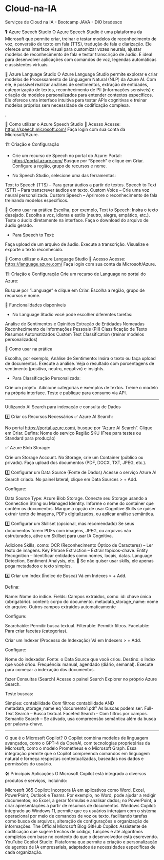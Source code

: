 # Cloud-na-IA
Serviços de Cloud na IA - Bootcamp JAVA - DIO bradesco


🎙️ Azure Speech Studio
O Azure Speech Studio é uma plataforma da Microsoft que permite criar, treinar e testar modelos de reconhecimento de voz, conversão de texto em fala (TTS), tradução de fala e diarização. Ele oferece uma interface visual para customizar vozes neurais, ajustar modelos de reconhecimento de fala e testar transcrição de áudio. É ideal para desenvolver aplicações com comandos de voz, legendas automáticas e assistentes virtuais.

🧠 Azure Language Studio
O Azure Language Studio permite explorar e criar modelos de Processamento de Linguagem Natural (NLP) da Azure AI. Com ele, é possível realizar análises de sentimentos, extração de entidades, categorização de textos, reconhecimento de PII (informações sensíveis) e criação de modelos personalizados para entender contextos específicos. Ele oferece uma interface intuitiva para testar APIs cognitivas e treinar modelos próprios sem necessidade de codificação complexa.

.

🚀 Como utilizar o Azure Speech Studio
🔗 Acesso
Acesse: https://speech.microsoft.com/
Faça login com sua conta da Microsoft/Azure.

🏗️ Criação e Configuração
- Crie um recurso de Speech no portal do Azure:
Portal: https://portal.azure.com/
Busque por “Speech” e clique em Criar.
Configure a região, grupo de recursos e nome.

- No Speech Studio, selecione uma das ferramentas:

Text to Speech (TTS) – Para gerar áudios a partir de textos.
Speech to Text (STT) – Para transcrever áudios em texto.
Custom Voice – Crie uma voz neural personalizada.
Custom Speech – Aprimore o reconhecimento de fala treinando modelos específicos.

🔧 Como usar na prática
Escolha, por exemplo, Text to Speech:
Insira o texto desejado.
Escolha a voz, idioma e estilo (neutro, alegre, empático, etc.).
Teste o áudio diretamente na interface.
Faça o download do arquivo de áudio gerado.

- Para Speech to Text:

Faça upload de um arquivo de áudio.
Execute a transcrição.
Visualize e exporte o texto reconhecido.

🧠 Como utilizar o Azure Language Studio
🔗 Acesso
Acesse: https://language.azure.com/
Faça login com sua conta da Microsoft/Azure.

🏗️ Criação e Configuração
Crie um recurso de Language no portal do Azure:

Busque por “Language” e clique em Criar.
Escolha a região, grupo de recursos e nome.

🔧 Funcionalidades disponíveis
- No Language Studio você pode escolher diferentes tarefas:

Análise de Sentimentos e Opiniões
Extração de Entidades Nomeadas
Reconhecimento de Informações Pessoais (PII)
Classificação de Texto
Resumos Automatizados
Custom Text Classification (treinar modelos personalizados)

📜 Como usar na prática

Escolha, por exemplo, Análise de Sentimento:
Insira o texto ou faça upload de documentos.
Execute a análise.
Veja o resultado com porcentagens de sentimento (positivo, neutro, negativo) e insights.

- Para Classificação Personalizada:

Crie um projeto.
Adicione categorias e exemplos de textos.
Treine o modelo na própria interface.
Teste e publique para consumo via API.

-------------------------------------------------------------------------------------------------------------------------------------------------------------------------------------------------------------------------------------------------------------------------------

Utilizando AI Search para indexação e consulta de Dados

1️⃣ Criar os Recursos Necessários
✅ Azure AI Search:

No portal https://portal.azure.com/, busque por “Azure AI Search”.
Clique em Criar.
Defina:
Nome do serviço
Região
SKU (Free para testes ou Standard para produção)

✅ Azure Blob Storage:

Crie um Storage Account.
No Storage, crie um Container (público ou privado).
Faça upload dos documentos (PDF, DOCX, TXT, JPEG, etc.).

2️⃣ Configurar um Data Source (Fonte de Dados)
Acesse o serviço Azure AI Search criado.
No painel lateral, clique em Data Sources > + Add.

Configure:

Data Source Type: Azure Blob Storage.
Conecte seu Storage usando a Connection String ou Managed Identity.
Informe o nome do container que contém os documentos.
Marque a opção de usar Cognitive Skills se quiser extrair texto de imagens, PDFs digitalizados, ou aplicar análise semântica.

3️⃣ Configurar um Skillset (opcional, mas recomendado)
Se seus documentos forem PDFs com imagens, JPEG, ou arquivos não estruturados, ative um Skillset para usar IA Cognitiva.

Adicione Skills, como:
OCR (Reconhecimento Óptico de Caracteres) – Ler texto de imagens.
Key Phrase Extraction – Extrair tópicos-chave.
Entity Recognition – Identificar entidades como nomes, locais, datas.
Language Detection, Sentiment Analysis, etc.
🔧 Se não quiser usar skills, ele apenas pega metadados e texto simples.

4️⃣ Criar um Index (Índice de Busca)
Vá em Indexes > + Add.

Defina:

Name: Nome do índice.
Fields: Campos extraídos, como:
id: chave única (obrigatório).
content: corpo do documento.
metadata_storage_name: nome do arquivo.
Outros campos extraídos automaticamente

Configure:

Searchable: Permitir busca textual.
Filterable: Permitir filtros.
Facetable: Para criar facetas (categorias).

Criar um Indexer (Processo de Indexação)
Vá em Indexers > + Add.

Configure:

Nome do indexador.
Fonte: o Data Source que você criou.
Destino: o Index que você criou.
Frequência: manual, agendado (diário, semanal).
Execute para começar a indexação dos documentos.

fazer Consultas (Search)
Acesse o painel Search Explorer no próprio Azure Search.

Teste buscas:

Simples: contabilidade
Com filtros: contabilidade AND metadata_storage_name eq 'documento1.pdf'
As buscas podem ser:
Full-Text Search – Busca textual.
Faceted Search – Com filtros por campos.
Semantic Search – Se ativado, usa compreensão semântica além da busca por palavra-chave.

-------------------------------------------------------------------------------------------------------------------------------------------------------------

O que é o Microsoft Copilot?
O Copilot combina modelos de linguagem avançados, como o GPT-4 da OpenAI, com tecnologias proprietárias da Microsoft, como o modelo Prometheus e o Microsoft Graph. Essa integração permite que o Copilot compreenda comandos em linguagem natural e forneça respostas contextualizadas, baseadas nos dados e permissões do usuário. 

🛠️ Principais Aplicações
O Microsoft Copilot está integrado a diversos produtos e serviços, incluindo:

Microsoft 365 Copilot: Incorpora IA em aplicativos como Word, Excel, PowerPoint, Outlook e Teams. Por exemplo, no Word, pode ajudar a redigir documentos; no Excel, a gerar fórmulas e analisar dados; no PowerPoint, a criar apresentações a partir de resumos de documentos. 
Windows Copilot: Integrado ao Windows 11, permite que os usuários interajam com o sistema operacional por meio de comandos de voz ou texto, facilitando tarefas como busca de arquivos, alteração de configurações e organização de informações. 
The Official Microsoft Blog
GitHub Copilot: Assistente de codificação que sugere trechos de código, funções e até algoritmos completos com base no contexto do que o desenvolvedor está escrevendo.
YouTube
Copilot Studio: Plataforma que permite a criação e personalização de agentes de IA empresariais, adaptados às necessidades específicas de cada organização.


